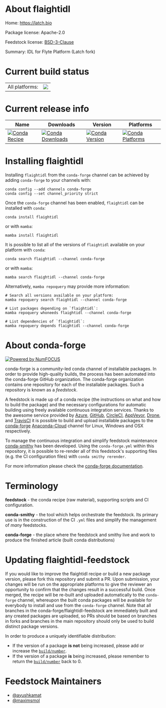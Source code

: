 About flaightidl
================

Home: https://latch.bio

Package license: Apache-2.0

Feedstock license: [BSD-3-Clause](https://github.com/conda-forge/flaightidl-feedstock/blob/main/LICENSE.txt)

Summary: IDL for Flyte Platform (Latch fork)

Current build status
====================


<table><tr><td>All platforms:</td>
    <td>
      <a href="https://dev.azure.com/conda-forge/feedstock-builds/_build/latest?definitionId=15955&branchName=main">
        <img src="https://dev.azure.com/conda-forge/feedstock-builds/_apis/build/status/flaightidl-feedstock?branchName=main">
      </a>
    </td>
  </tr>
</table>

Current release info
====================

| Name | Downloads | Version | Platforms |
| --- | --- | --- | --- |
| [![Conda Recipe](https://img.shields.io/badge/recipe-flaightidl-green.svg)](https://anaconda.org/conda-forge/flaightidl) | [![Conda Downloads](https://img.shields.io/conda/dn/conda-forge/flaightidl.svg)](https://anaconda.org/conda-forge/flaightidl) | [![Conda Version](https://img.shields.io/conda/vn/conda-forge/flaightidl.svg)](https://anaconda.org/conda-forge/flaightidl) | [![Conda Platforms](https://img.shields.io/conda/pn/conda-forge/flaightidl.svg)](https://anaconda.org/conda-forge/flaightidl) |

Installing flaightidl
=====================

Installing `flaightidl` from the `conda-forge` channel can be achieved by adding `conda-forge` to your channels with:

```
conda config --add channels conda-forge
conda config --set channel_priority strict
```

Once the `conda-forge` channel has been enabled, `flaightidl` can be installed with `conda`:

```
conda install flaightidl
```

or with `mamba`:

```
mamba install flaightidl
```

It is possible to list all of the versions of `flaightidl` available on your platform with `conda`:

```
conda search flaightidl --channel conda-forge
```

or with `mamba`:

```
mamba search flaightidl --channel conda-forge
```

Alternatively, `mamba repoquery` may provide more information:

```
# Search all versions available on your platform:
mamba repoquery search flaightidl --channel conda-forge

# List packages depending on `flaightidl`:
mamba repoquery whoneeds flaightidl --channel conda-forge

# List dependencies of `flaightidl`:
mamba repoquery depends flaightidl --channel conda-forge
```


About conda-forge
=================

[![Powered by
NumFOCUS](https://img.shields.io/badge/powered%20by-NumFOCUS-orange.svg?style=flat&colorA=E1523D&colorB=007D8A)](https://numfocus.org)

conda-forge is a community-led conda channel of installable packages.
In order to provide high-quality builds, the process has been automated into the
conda-forge GitHub organization. The conda-forge organization contains one repository
for each of the installable packages. Such a repository is known as a *feedstock*.

A feedstock is made up of a conda recipe (the instructions on what and how to build
the package) and the necessary configurations for automatic building using freely
available continuous integration services. Thanks to the awesome service provided by
[Azure](https://azure.microsoft.com/en-us/services/devops/), [GitHub](https://github.com/),
[CircleCI](https://circleci.com/), [AppVeyor](https://www.appveyor.com/),
[Drone](https://cloud.drone.io/welcome), and [TravisCI](https://travis-ci.com/)
it is possible to build and upload installable packages to the
[conda-forge](https://anaconda.org/conda-forge) [Anaconda-Cloud](https://anaconda.org/)
channel for Linux, Windows and OSX respectively.

To manage the continuous integration and simplify feedstock maintenance
[conda-smithy](https://github.com/conda-forge/conda-smithy) has been developed.
Using the ``conda-forge.yml`` within this repository, it is possible to re-render all of
this feedstock's supporting files (e.g. the CI configuration files) with ``conda smithy rerender``.

For more information please check the [conda-forge documentation](https://conda-forge.org/docs/).

Terminology
===========

**feedstock** - the conda recipe (raw material), supporting scripts and CI configuration.

**conda-smithy** - the tool which helps orchestrate the feedstock.
                   Its primary use is in the construction of the CI ``.yml`` files
                   and simplify the management of *many* feedstocks.

**conda-forge** - the place where the feedstock and smithy live and work to
                  produce the finished article (built conda distributions)


Updating flaightidl-feedstock
=============================

If you would like to improve the flaightidl recipe or build a new
package version, please fork this repository and submit a PR. Upon submission,
your changes will be run on the appropriate platforms to give the reviewer an
opportunity to confirm that the changes result in a successful build. Once
merged, the recipe will be re-built and uploaded automatically to the
`conda-forge` channel, whereupon the built conda packages will be available for
everybody to install and use from the `conda-forge` channel.
Note that all branches in the conda-forge/flaightidl-feedstock are
immediately built and any created packages are uploaded, so PRs should be based
on branches in forks and branches in the main repository should only be used to
build distinct package versions.

In order to produce a uniquely identifiable distribution:
 * If the version of a package **is not** being increased, please add or increase
   the [``build/number``](https://docs.conda.io/projects/conda-build/en/latest/resources/define-metadata.html#build-number-and-string).
 * If the version of a package **is** being increased, please remember to return
   the [``build/number``](https://docs.conda.io/projects/conda-build/en/latest/resources/define-metadata.html#build-number-and-string)
   back to 0.

Feedstock Maintainers
=====================

* [@ayushkamat](https://github.com/ayushkamat/)
* [@maximsmol](https://github.com/maximsmol/)

